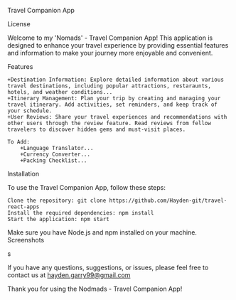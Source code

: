 Travel Companion App

License

Welcome to my 'Nomads' - Travel Companion App! This application is designed to enhance your travel experience by providing essential features and information to make your journey more enjoyable and convenient.

Features

    +Destination Information: Explore detailed information about various travel destinations, including popular attractions, restaraunts, hotels, and weather conditions...
    +Itinerary Management: Plan your trip by creating and managing your travel itinerary. Add activities, set reminders, and keep track of your schedule.
    +User Reviews: Share your travel experiences and recommendations with other users through the review feature. Read reviews from fellow travelers to discover hidden gems and must-visit places.

    To Add:
        +Language Translator...
        +Currency Converter...
        +Packing Checklist...

Installation

To use the Travel Companion App, follow these steps:

    Clone the repository: git clone https://github.com/Hayden-git/travel-react-apps
    Install the required dependencies: npm install
    Start the application: npm start

Make sure you have Node.js and npm installed on your machine.
Screenshots

<!-- Add Screenshot 1 -->
<!-- Add Screenshot 2 -->
<!-- Add Contributing -->s

If you have any questions, suggestions, or issues, please feel free to contact us at hayden.garry99@gmail.com

Thank you for using the Nodmads - Travel Companion App!

